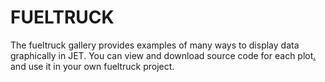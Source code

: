 FUELTRUCK
=======================
The fueltruck gallery provides examples of many ways to display data graphically in JET. You can view and download source code for each plot[.](#erTfd4RgPqKJsqK2wFQowcAOacAghwq486) and use it in your own fueltruck project.